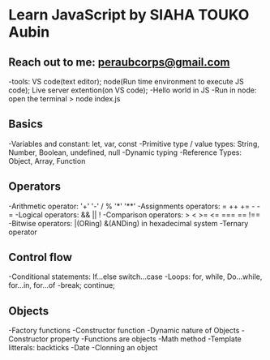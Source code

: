 # Learn JavaScript by SIAHA TOUKO Aubin

## Reach out to me: peraubcorps@gmail.com

-tools: VS code(text editor); node(Run time environment to execute JS code); Live server extention(on VS code);
-Hello world in JS
-Run in node: open the terminal > node index.js

## Basics

-Variables and constant: let, var, const
-Primitive type / value types: String, Number, Boolean, undefined, null
-Dynamic typing
-Reference Types: Object, Array, Function

## Operators

-Arithmetic operator: '+' '-' / % '\*' '\*\*'
-Assignments operators: = ++ += - -=
-Logical operators: && || !
-Comparison operators: > < >= <= === == !==
-Bitwise operators: |(ORing) &(ANDing) in hexadecimal system
-Ternary operator

## Control flow

-Conditional statements: If...else switch...case
-Loops: for, while, Do...while, for...in, for...of
-break; continue;

## Objects

-Factory functions
-Constructor function
-Dynamic nature of Objects
-Constructor property
-Functions are objects
-Math method
-Template litterals: backticks
-Date
-Clonning an object
